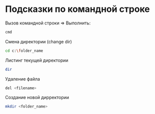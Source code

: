 # Подсказки по командной строке

Вызов командной строки => Выполнить:
```sh
cmd
```

Смена директории (change dir)
```sh
cd c:\folder_name
```

Листинг текущей директории
```sh
dir
```

Удаление файла
```sh
del <filename>
```

Создание новой дирректории
```sh
mkdir <folder_name>
```